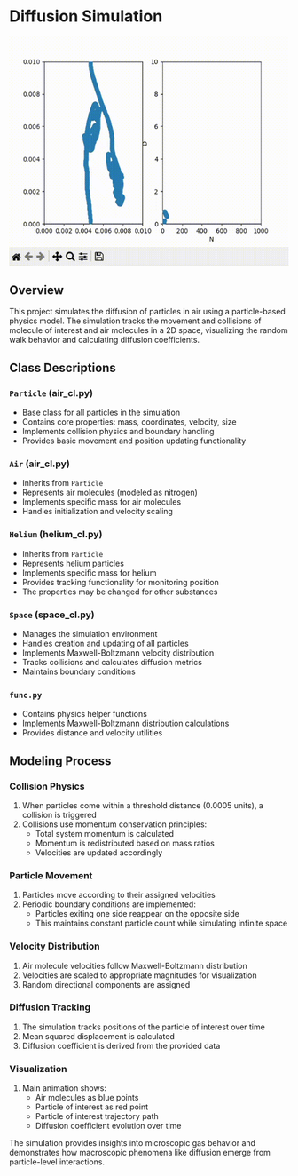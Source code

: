 # Diffusion Simulation

![bebememe](for_git_correct.gif)

## Overview
This project simulates the diffusion of particles in air using a particle-based physics model. The simulation tracks the movement and collisions of molecule of interest and air molecules in a 2D space, visualizing the random walk behavior and calculating diffusion coefficients.

## Class Descriptions

### `Particle` (air_cl.py)
- Base class for all particles in the simulation
- Contains core properties: mass, coordinates, velocity, size
- Implements collision physics and boundary handling
- Provides basic movement and position updating functionality

### `Air` (air_cl.py)
- Inherits from `Particle`
- Represents air molecules (modeled as nitrogen)
- Implements specific mass for air molecules
- Handles initialization and velocity scaling

### `Helium` (helium_cl.py)
- Inherits from `Particle`
- Represents helium particles
- Implements specific mass for helium
- Provides tracking functionality for monitoring position
- The properties may be changed for other substances

### `Space` (space_cl.py)
- Manages the simulation environment
- Handles creation and updating of all particles
- Implements Maxwell-Boltzmann velocity distribution
- Tracks collisions and calculates diffusion metrics
- Maintains boundary conditions

### `func.py`
- Contains physics helper functions
- Implements Maxwell-Boltzmann distribution calculations
- Provides distance and velocity utilities

## Modeling Process

### Collision Physics
1. When particles come within a threshold distance (0.0005 units), a collision is triggered
2. Collisions use momentum conservation principles:
   - Total system momentum is calculated
   - Momentum is redistributed based on mass ratios
   - Velocities are updated accordingly

### Particle Movement
1. Particles move according to their assigned velocities
2. Periodic boundary conditions are implemented:
   - Particles exiting one side reappear on the opposite side
   - This maintains constant particle count while simulating infinite space

### Velocity Distribution
1. Air molecule velocities follow Maxwell-Boltzmann distribution
2. Velocities are scaled to appropriate magnitudes for visualization
3. Random directional components are assigned

### Diffusion Tracking
1. The simulation tracks positions of the particle of interest over time
2. Mean squared displacement is calculated
3. Diffusion coefficient is derived from the provided data

### Visualization
1. Main animation shows:
   - Air molecules as blue points
   - Particle of interest as red point
   - Particle of interest trajectory path
   - Diffusion coefficient evolution over time

The simulation provides insights into microscopic gas behavior and demonstrates how macroscopic phenomena like diffusion emerge from particle-level interactions.
